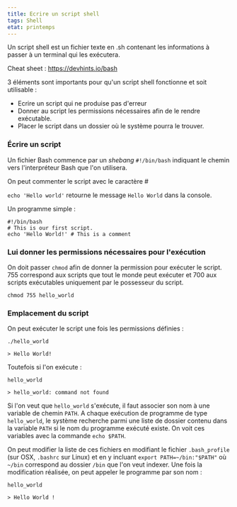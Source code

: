 ```yaml
---
title: Ecrire un script shell
tags: Shell
etat: printemps
---
```

Un script shell est un fichier texte en .sh contenant les informations à passer à un terminal qui les exécutera. 

Cheat sheet : https://devhints.io/bash

3 éléments sont importants pour qu'un script shell fonctionne et soit utilisable :
- Ecrire un script qui ne produise pas d'erreur
- Donner au script les permissions nécessaires afin de le rendre exécutable.
- Placer le script dans un dossier où le système pourra le trouver.

### Écrire un script

Un fichier Bash commence par un *shebang* ```#!/bin/bash``` indiquant le chemin vers l'interpréteur Bash que l'on utilisera. 

On peut commenter le script avec le caractère \#

`echo 'Hello world'` retourne le message `Hello World` dans la console.

Un programme simple :

```shell
#!/bin/bash
# This is our first script. 
echo 'Hello World!' # This is a comment
````

### Lui donner les permissions nécessaires pour l'exécution

On doit passer `chmod` afin de donner la permission pour exécuter le script. 755 correspond aux scripts que tout le monde peut exécuter et 700 aux scripts exécutables uniquement par le possesseur du script.

```shell
chmod 755 hello_world
```

### Emplacement du script

On peut exécuter le script une fois les permissions définies :

```shell
./hello_world

> Hello World!
````

Toutefois si l'on exécute :

```shell
hello_world

> hello_world: command not found
````

Si l'on veut que `hello_world` s'exécute, il faut associer son nom à une variable de chemin `PATH`. A chaque exécution de programme de type `hello_world`, le système recherche parmi une liste de dossier contenu dans la variable `PATH` si le nom du programme exécuté existe. On voit ces variables avec la commande `echo $PATH`.

On peut modifier la liste de ces fichiers en modifiant le fichier `.bash_profile` (sur OSX, `.bashrc` sur Linux) et en y incluant `export PATH=~/bin:"$PATH"` où `~/bin` correspond au dossier `/bin` que l'on veut indexer. Une fois la modification réalisée, on peut appeler le programme par son nom :

```shell
hello_world

> Hello World !
````
